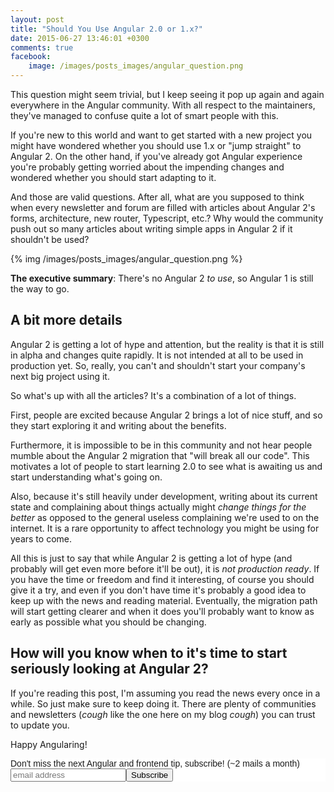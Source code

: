 ```yaml
---
layout: post
title: "Should You Use Angular 2.0 or 1.x?"
date: 2015-06-27 13:46:01 +0300
comments: true
facebook:
    image: /images/posts_images/angular_question.png
---
```


This question might seem trivial, but I keep seeing it pop up again and again everywhere in the Angular community. With all respect to the maintainers, they've managed to confuse quite a lot of smart people with this.

If you're new to this world and want to get started with a new project you might have wondered whether you should use 1.x or "jump straight" to Angular 2. On the other hand, if you've already got Angular experience you're probably getting worried about the impending changes and wondered whether you should start adapting to it.

And those are valid questions. After all, what are you supposed to think when every newsletter and forum are filled with articles about Angular 2's forms, architecture, new router, Typescript, etc.? Why would the community push out so many articles about writing simple apps in Angular 2 if it shouldn't be used?

{% img /images/posts_images/angular_question.png %}

**The executive summary**: There's no Angular 2 *to use*, so Angular 1 is still the way to go.

## A bit more details

Angular 2 is getting a lot of hype and attention, but the reality is that it is still in alpha and changes quite rapidly. It is not intended at all to be used in production yet. So, really, you can't and shouldn't start your company's next big project using it.

So what's up with all the articles? It's a combination of a lot of things.

First, people are excited because Angular 2 brings a lot of nice stuff, and so they start exploring it and writing about the benefits.

Furthermore, it is impossible to be in this community and not hear people mumble about the Angular 2 migration that "will break all our code". This motivates a lot of people to start learning 2.0 to see what is awaiting us and start understanding what's going on.

Also, because it's still heavily under development, writing about its current state and complaining about things actually might *change things for the better* as opposed to the general useless complaining we're used to on the internet. It is a rare opportunity to affect technology you might be using for years to come.

All this is just to say that while Angular 2 is getting a lot of hype (and probably will get even more before it'll be out), it is *not production ready*. If you have the time or freedom and find it interesting, of course you should give it a try, and even if you don't have time it's probably a good idea to keep up with the news and reading material. Eventually, the migration path will start getting clearer and when it does you'll probably want to know as early as possible what you should be changing.

## How will you know when to it's time to start seriously looking at Angular 2?

If you're reading this post, I'm assuming you read the news every once in a while. So just make sure to keep doing it. There are plenty of communities and newsletters (*cough* like the one here on my blog *cough*) you can trust to update you.

Happy Angularing!

<!-- Begin MailChimp Signup Form -->
<link href="http://cdn-images.mailchimp.com/embedcode/slim-081711.css" rel="stylesheet" type="text/css">
<style type="text/css">
    #mc_embed_signup{background:#fff; clear:left; font:14px Helvetica,Arial,sans-serif; }
    /* Add your own MailChimp form style overrides in your site stylesheet or in this style block.
       We recommend moving this block and the preceding CSS link to the HEAD of your HTML file. */
</style>
<div id="mc_embed_signup">
<form action="http://codelord.us6.list-manage.com/subscribe/post?u=78b36f07d7d2e7e91eb8deee3&amp;id=c9a8d439c8" method="post" id="mc-embedded-subscribe-form" name="mc-embedded-subscribe-form" class="validate" target="_blank" novalidate>
    <label for="mce-EMAIL">Don't miss the next Angular and frontend tip, subscribe! (~2 mails a month)</label>
    <input type="email" value="" name="EMAIL" class="email" id="mce-EMAIL" placeholder="email address" required style="display: inline"><!--
    --><input type="submit" value="Subscribe" name="subscribe" id="mc-embedded-subscribe" class="button" style="display: inline">
    <input type="hidden" value="" name="SIGNUP_URL" class="email" id="mce-SIGNUP_URL">
</form>
</div>
<script type="text/javascript">
document.getElementById('mce-SIGNUP_URL').value = document.location.href;
</script>
<!--End mc_embed_signup-->

